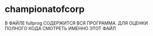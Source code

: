 # championatofcorp
В ФАЙЛЕ fullprog СОДЕРЖИТСЯ ВСЯ ПРОГРАММА. ДЛЯ ОЦЕНКИ ПОЛНОГО КОДА СМОТРЕТЬ ИМЕННО ЭТОТ ФАЙЛ
